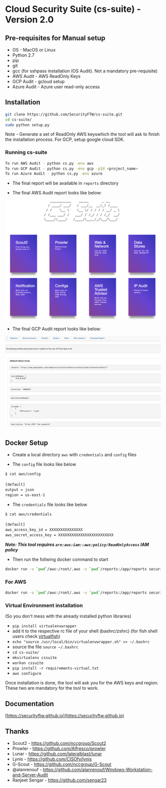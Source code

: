 # Cloud Security Suite (cs-suite) - Version 2.0

## Pre-requisites for Manual setup
* OS - MacOS or Linux
* Python 2.7
* pip
* git
* gcc (for sshpass installation (OS Audit). Not a mandatory pre-requisite)
* AWS Audit - AWS ReadOnly Keys
* GCP Audit - gcloud setup
* Azure Audit - Azure user read-only access
	
## Installation

```bash
git clone https://github.com/SecurityFTW/cs-suite.git
cd cs-suite/
sudo python setup.py
```

Note - Generate a set of ReadOnly AWS keyswhich the tool will ask to finish the installation process. For GCP, setup google cloud SDK.

### Running cs-suite

```bash
To run AWS Audit - python cs.py -env aws
To run GCP Audit - python cs.py -env gcp -pId <project_name>
To run Azure Audit - python cs.py -env azure
```
- The final report will be available in `reports` directory

- The final AWS Audit report looks like below:

![AWS Audit report](AWS_Audit_Report.png)

- The final GCP Audit report looks like below:

![GCP Audit report](GCP_Audit_Report.png)

## Docker Setup

- Create a local directory `aws` with `credentials` and `config` files

- The `config` file looks like below

```bash
$ cat aws/config

[default]
output = json
region = us-east-1

```
- The `credentials` file looks like below

```bash
$ cat aws/credentials

[default]
aws_access_key_id = XXXXXXXXXXXXXXX
aws_secret_access_key = XXXXXXXXXXXXXXXXXXXXXXXXX
```
***Note: This tool requires `arn:aws:iam::aws:policy/ReadOnlyAccess` IAM policy***

- Then run the follwing docker command to start

```bash
docker run -v `pwd`/aws:/root/.aws -v `pwd`/reports:/app/reports securityftw/cs-suite
```
### For AWS

```bash
docker run -v `pwd`/aws:/root/.aws -v `pwd`/reports:/app/reports securityftw/cs-suite -env aws
```


### Virtual Environment installation
(So you don't mess with the already installed python libraries)
   
 - `pip install virtualenvwrapper`
 - add it to the respective rc file of your shell (bashrc/zshrc) (for fish shell users check [virtualfish](https://github.com/adambrenecki/virtualfish))
 - `echo "source /usr/local/bin/virtualenvwrapper.sh" >> ~/.bashrc`
 - source the file 
    `source ~/.bashrc`
 - `cd cs-suite/` 
 -  `mkvirtualenv cssuite`
 -  `workon cssuite`
 - `pip install -r requirements-virtual.txt`
 - `aws configure`  

Once installation is done, the tool will ask you for the AWS keys and region. These two are mandatory for the tool to work.


## Documentation
[https://securityftw.github.io](https://securityftw.github.io)

## Thanks
* Scout2 - https://github.com/nccgroup/Scout2
* Prowler - https://github.com/Alfresco/prowler
* Lunar - https://github.com/lateralblast/lunar
* Lynis - https://github.com/CISOfy/lynis
* G-Scout - https://github.com/nccgroup/G-Scout
* @alanrenouf - https://github.com/alanrenouf/Windows-Workstation-and-Server-Audit
* Ranjeet Sengar - https://github.com/sengar23
